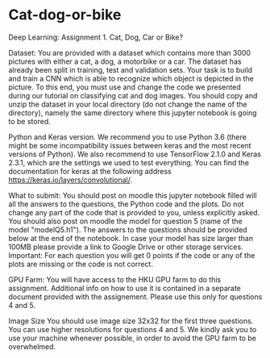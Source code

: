 # Cat-dog-or-bike

Deep Learning: Assignment 1. Cat, Dog, Car or Bike?

Dataset: You are provided with a dataset which contains more than 3000 pictures with either a cat, a dog, a motorbike or a car. The dataset has already been split in training, test and validation sets. Your task is to build and train a CNN which is able to recognize which object is depicted in the picture. To this end, you must use and change the code we presented during our tutorial on classifying cat and dog images. You should copy and unzip the dataset in your local directory (do not change the name of the directory), namely the same directory where this jupyter notebook is going to be stored.

Python and Keras version. We recommend you to use Python 3.6 (there might be some incompatibility issues between keras and the most recent versions of Python). We also recommend to use TensorFlow 2.1.0 and Keras 2.3.1, which are the settings we used to test everything. You can find the documentation for keras at the following address https://keras.io/layers/convolutional/.

What to submit: You should post on moodle this jupyter notebook filled will all the answers to the questions, the Python code and the plots. Do not change any part of the code that is provided to you, unless explicitly asked. You should also post on moodle the model for question 5 (name of the model "modelQ5.h1"). The answers to the questions should be provided below at the end of the notebook. In case your model has size larger than 100MB please provide a link to Google Drive or other storage services. Important: For each question you will get 0 points if the code or any of the plots are missing or the code is not correct.

GPU Farm: You will have access to the HKU GPU farm to do this assignment. Additional info on how to use it is contained in a separate document provided with the assignement. Please use this only for questions 4 and 5.

Image Size You should use image size 32x32 for the first three questions. You can use higher resolutions for questions 4 and 5. We kindly ask you to use your machine whenever possible, in order to avoid the GPU farm to be overwhelmed.
